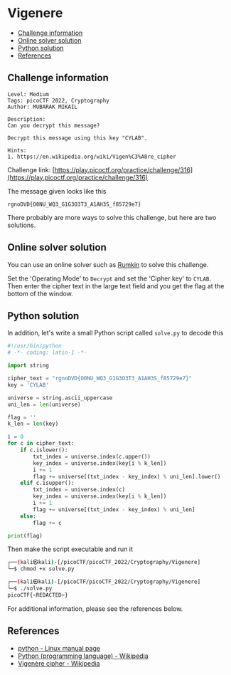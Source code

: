 # Vigenere

- [Challenge information](#challenge-information)
- [Online solver solution](#online-solver-solution)
- [Python solution](#python-solution)
- [References](#references)

## Challenge information

```text
Level: Medium
Tags: picoCTF 2022, Cryptography
Author: MUBARAK MIKAIL

Description:
Can you decrypt this message?

Decrypt this message using this key "CYLAB".

Hints:
1. https://en.wikipedia.org/wiki/Vigen%C3%A8re_cipher
```

Challenge link: [https://play.picoctf.org/practice/challenge/316](https://play.picoctf.org/practice/challenge/316)

The message given looks like this

```text
rgnoDVD{O0NU_WQ3_G1G3O3T3_A1AH3S_f85729e7}
```

There probably are more ways to solve this challenge, but here are two solutions.

## Online solver solution

You can use an online solver such as [Rumkin](https://rumkin.com/tools/cipher/vigenere/) to solve this challenge.

Set the 'Operating Mode' to `Decrypt` and set the 'Cipher key' to `CYLAB`.  
Then enter the cipher text in the large text field and you get the flag at the bottom of the window.

## Python solution

In addition, let's write a small Python script called `solve.py` to decode this

```python
#!/usr/bin/python
# -*- coding: latin-1 -*-

import string

cipher_text = "rgnoDVD{O0NU_WQ3_G1G3O3T3_A1AH3S_f85729e7}"
key = 'CYLAB'

universe = string.ascii_uppercase
uni_len = len(universe)

flag = ''
k_len = len(key)

i = 0
for c in cipher_text:
    if c.islower():
        txt_index = universe.index(c.upper())
        key_index = universe.index(key[i % k_len])
        i += 1
        flag += universe[(txt_index - key_index) % uni_len].lower()
    elif c.isupper():
        txt_index = universe.index(c)
        key_index = universe.index(key[i % k_len])
        i += 1
        flag += universe[(txt_index - key_index) % uni_len]
    else:
        flag += c    

print(flag)
```

Then make the script executable and run it

```bash
┌──(kali㉿kali)-[/picoCTF/picoCTF_2022/Cryptography/Vigenere]
└─$ chmod +x solve.py       

┌──(kali㉿kali)-[/picoCTF/picoCTF_2022/Cryptography/Vigenere]
└─$ ./solve.py         
picoCTF{<REDACTED>}
```

For additional information, please see the references below.

## References

- [python - Linux manual page](https://linux.die.net/man/1/python)
- [Python (programming language) - Wikipedia](https://en.wikipedia.org/wiki/Python_(programming_language))
- [Vigenère cipher - Wikipedia](https://en.wikipedia.org/wiki/Vigen%C3%A8re_cipher)
